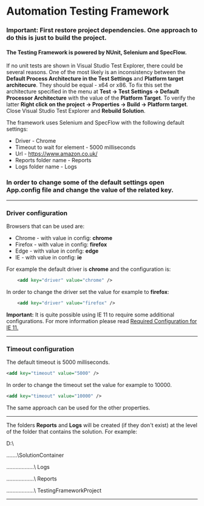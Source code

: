 # Automation Testing Framework #

### **Important:** First restore project dependencies. One approach to do this is just to build the project. ###

#### The Testing Framework is powered by **NUnit**, **Selenium** and **SpecFlow**. ####

If no unit tests are shown in Visual Studio Test Explorer, there could be several reasons. One of the most likely is an inconsistency between the **Default Process Architecture in the Test Settings** and **Platform target architecure**. They should be equal - x64 or x86. To fix this set the architecture specified in the menu at **Test -> Test Settings -> Default Processor Architecture** with the value of the **Platform Target**. To verify the latter **Right click on the project -> Properties -> Build -> Platform target**. Close Visual Studio Test Explorer and **Rebuild Solution**.

The framework uses Selenium and SpecFlow with the following default settings:
* Driver - Chrome
* Timeout to wait for element - 5000 milliseconds
* Url - https://www.amazon.co.uk/
* Reports folder name - Reports
* Logs folder name - Logs

### In order to change some of the default settings open App.config file and change the value of the related key. ###
***

### Driver configuration ###
Browsers that can be used are:
* Chrome - with value in config: **chrome**
* Firefox - with value in config: **firefox**
* Edge - with value in config: **edge**
* IE - with value in config: **ie**

For example the default driver is **chrome** and the configuration is:
```xml
    <add key="driver" value="chrome" />
```
In order to change the driver set the value for example to  **firefox**:
```xml
    <add key="driver" value="firefox" />
```
**Important:** It is quite possible using IE 11 to require some additional configurations. For more information please read [Required Configuration for IE 11.](https://github.com/SeleniumHQ/selenium/wiki/InternetExplorerDriver#required-configuration)

***
### Timeout configuration ###
The default timeout is 5000 milliseconds. 
```xml
<add key="timeout" value="5000" />
```
In order to change the timeout set the value for example to 10000.
```xml
<add key="timeout" value="10000" />
```
The same approach can be used for the other properties.
***

The folders **Reports** and **Logs** will be created (if they don't exist) at the level of the folder that contains the solution. For example:

D:\\

.......\SolutionContainer

..................\ Logs

..................\ Reports

..................\ TestingFrameworkProject
***